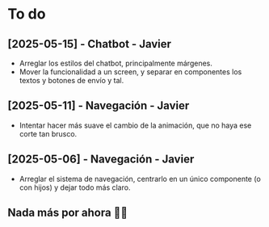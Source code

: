 # To do

## [2025-05-15] - Chatbot - Javier
- Arreglar los estilos del chatbot, principalmente márgenes. 
- Mover la funcionalidad a un screen, y separar en componentes los textos y botones de envío y tal.

## [2025-05-11] - Navegación - Javier
- Intentar hacer más suave el cambio de la animación, que no haya ese corte tan brusco.

## [2025-05-06] - Navegación - Javier
- Arreglar el sistema de navegación, centrarlo en un único componente (o con hijos) y dejar todo más claro.

## Nada más por ahora 🕺💃
